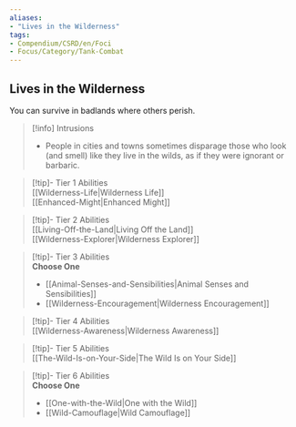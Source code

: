 ```yaml
---
aliases:
- "Lives in the Wilderness"
tags:
- Compendium/CSRD/en/Foci
- Focus/Category/Tank-Combat
---
```


  
## Lives in the Wilderness  
You can survive in badlands where others perish.  

>[!info] Intrusions  
>- People in cities and towns sometimes disparage those who look (and smell) like they live in the wilds, as if they were ignorant or barbaric.  


>[!tip]- Tier 1 Abilities  
> [[Wilderness-Life|Wilderness Life]]  
> [[Enhanced-Might|Enhanced Might]]  


>[!tip]- Tier 2 Abilities  
> [[Living-Off-the-Land|Living Off the Land]]  
> [[Wilderness-Explorer|Wilderness Explorer]]  


>[!tip]- Tier 3 Abilities  
> **Choose One**  
>- [[Animal-Senses-and-Sensibilities|Animal Senses and Sensibilities]]  
>- [[Wilderness-Encouragement|Wilderness Encouragement]]  


>[!tip]- Tier 4 Abilities  
> [[Wilderness-Awareness|Wilderness Awareness]]  


>[!tip]- Tier 5 Abilities  
> [[The-Wild-Is-on-Your-Side|The Wild Is on Your Side]]  


>[!tip]- Tier 6 Abilities  
> **Choose One**  
>- [[One-with-the-Wild|One with the Wild]]  
>- [[Wild-Camouflage|Wild Camouflage]]